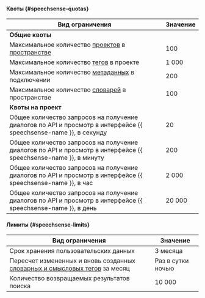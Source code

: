 #### Квоты {#speechsense-quotas}

Вид ограничения | Значение
----- | -----
**Общие квоты** |
Максимальное количество [проектов](../speechsense/concepts/resources-hierarchy.md#project) в [пространстве](../speechsense/concepts/resources-hierarchy.md#space) | 100
Максимальное количество [тегов](../speechsense/concepts/tags.md) в проекте | 1 000
Максимальное количество [метаданных](../speechsense/concepts/resources-hierarchy.md#connection) в подключении | 200
Максимальное количество [словарей](../speechsense/concepts/dictionaries) в пространстве | 100
**Квоты на проект** |
Общее количество запросов на получение диалогов по API и просмотр в интерфейсе {{ speechsense-name }}, в секунду | 20
Общее количество запросов на получение диалогов по API и просмотр в интерфейсе {{ speechsense-name }}, в минуту | 200
Общее количество запросов на получение диалогов по API и просмотр в интерфейсе {{ speechsense-name }}, в час | 2 000
Общее количество запросов на получение диалогов по API и просмотр в интерфейсе {{ speechsense-name }}, в день | 20 000


#### Лимиты {#speechsense-limits}

Вид ограничения | Значение
----- | -----
Срок хранения пользовательских данных | 3 месяца
Пересчет измененных и вновь созданных [словарных и смысловых тегов](../speechsense/concepts/tags.md) за месяц | Раз в сутки ночью
Количество возвращаемых результатов поиска | 10 000
